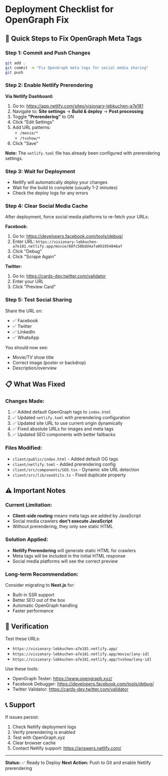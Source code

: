 # Deployment Checklist for OpenGraph Fix

## 🚀 Quick Steps to Fix OpenGraph Meta Tags

### Step 1: Commit and Push Changes
```bash
git add .
git commit -m "Fix OpenGraph meta tags for social media sharing"
git push
```

### Step 2: Enable Netlify Prerendering

**Via Netlify Dashboard:**
1. Go to: https://app.netlify.com/sites/visionary-lebkuchen-a7e181
2. Navigate to: **Site settings** → **Build & deploy** → **Post processing**
3. Toggle **"Prerendering"** to ON
4. Click "Edit Settings"
5. Add URL patterns:
   - `/movie/*`
   - `/tvshow/*`
6. Click "Save"

**Note:** The `netlify.toml` file has already been configured with prerendering settings.

### Step 3: Wait for Deployment

- Netlify will automatically deploy your changes
- Wait for the build to complete (usually 1-2 minutes)
- Check the deploy logs for any errors

### Step 4: Clear Social Media Cache

After deployment, force social media platforms to re-fetch your URLs:

**Facebook:**
1. Go to: https://developers.facebook.com/tools/debug/
2. Enter URL: `https://visionary-lebkuchen-a7e181.netlify.app/movie/68fc58bdd4afa091954846af`
3. Click "Debug"
4. Click "Scrape Again"

**Twitter:**
1. Go to: https://cards-dev.twitter.com/validator
2. Enter your URL
3. Click "Preview Card"

### Step 5: Test Social Sharing

Share the URL on:
- ✅ Facebook
- ✅ Twitter
- ✅ LinkedIn
- ✅ WhatsApp

You should now see:
- Movie/TV show title
- Correct image (poster or backdrop)
- Description/overview

## 📋 What Was Fixed

### Changes Made:
1. ✅ Added default OpenGraph tags to `index.html`
2. ✅ Updated `netlify.toml` with prerendering configuration
3. ✅ Updated site URL to use current origin dynamically
4. ✅ Fixed absolute URLs for images and meta tags
5. ✅ Updated SEO components with better fallbacks

### Files Modified:
- `client/public/index.html` - Added default OG tags
- `client/netlify.toml` - Added prerendering config
- `client/src/components/SEO.tsx` - Dynamic site URL detection
- `client/src/lib/seoUtils.ts` - Fixed duplicate property

## ⚠️ Important Notes

### Current Limitation:
- **Client-side routing** means meta tags are added by JavaScript
- Social media crawlers **don't execute JavaScript**
- Without prerendering, they only see static HTML

### Solution Applied:
- **Netlify Prerendering** will generate static HTML for crawlers
- Meta tags will be included in the initial HTML response
- Social media platforms will see the correct preview

### Long-term Recommendation:
Consider migrating to **Next.js** for:
- Built-in SSR support
- Better SEO out of the box
- Automatic OpenGraph handling
- Faster performance

## 🧪 Verification

Test these URLs:
- `https://visionary-lebkuchen-a7e181.netlify.app/`
- `https://visionary-lebkuchen-a7e181.netlify.app/movie/[any-id]`
- `https://visionary-lebkuchen-a7e181.netlify.app/tvshow/[any-id]`

Use these tools:
- OpenGraph Tester: https://www.opengraph.xyz/
- Facebook Debugger: https://developers.facebook.com/tools/debug/
- Twitter Validator: https://cards-dev.twitter.com/validator

## 📞 Support

If issues persist:
1. Check Netlify deployment logs
2. Verify prerendering is enabled
3. Test with OpenGraph.xyz
4. Clear browser cache
5. Contact Netlify support: https://answers.netlify.com/

---

**Status:** ✅ Ready to Deploy
**Next Action:** Push to Git and enable Netlify prerendering


